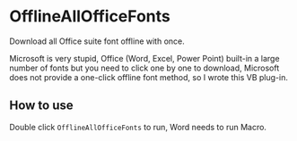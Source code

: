 # OfflineAllOfficeFonts
Download all Office suite font offline with once.

Microsoft is very stupid, Office (Word, Excel, Power Point) built-in a large number of fonts but you need to click one by one to download, Microsoft does not provide a one-click offline font method, so I wrote this VB plug-in.

## How to use
Double click `OfflineAllOfficeFonts` to run, Word needs to run Macro.
